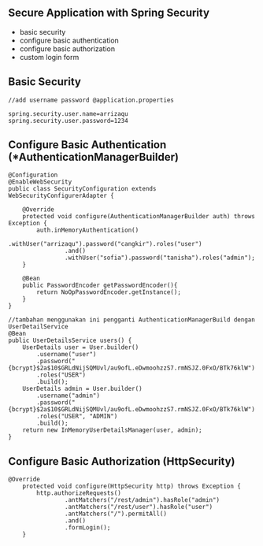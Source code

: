 ## Secure Application with Spring Security

* basic security
* configure basic authentication
* configure basic authorization
* custom login form

## Basic Security

```
//add username password @application.properties

spring.security.user.name=arrizaqu
spring.security.user.password=1234
```

## Configure Basic Authentication \(\*AuthenticationManagerBuilder\)

```
@Configuration
@EnableWebSecurity
public class SecurityConfiguration extends WebSecurityConfigurerAdapter {

    @Override
    protected void configure(AuthenticationManagerBuilder auth) throws Exception {
        auth.inMemoryAuthentication()
                .withUser("arrizaqu").password("cangkir").roles("user")
                .and()
                .withUser("sofia").password("tanisha").roles("admin");
    }

    @Bean
    public PasswordEncoder getPasswordEncoder(){
        return NoOpPasswordEncoder.getInstance();
    }
}

//tambahan menggunakan ini pengganti AuthenticationManagerBuild dengan UserDetailService
@Bean
public UserDetailsService users() {
    UserDetails user = User.builder()
        .username("user")
        .password("{bcrypt}$2a$10$GRLdNijSQMUvl/au9ofL.eDwmoohzzS7.rmNSJZ.0FxO/BTk76klW")
        .roles("USER")
        .build();
    UserDetails admin = User.builder()
        .username("admin")
        .password("{bcrypt}$2a$10$GRLdNijSQMUvl/au9ofL.eDwmoohzzS7.rmNSJZ.0FxO/BTk76klW")
        .roles("USER", "ADMIN")
        .build();
    return new InMemoryUserDetailsManager(user, admin);
}
```

## Configure Basic Authorization \(HttpSecurity\)

```
@Override
    protected void configure(HttpSecurity http) throws Exception {
        http.authorizeRequests()
                .antMatchers("/rest/admin").hasRole("admin")
                .antMatchers("/rest/user").hasRole("user")
                .antMatchers("/").permitAll()
                .and()
                .formLogin();
    }
```



